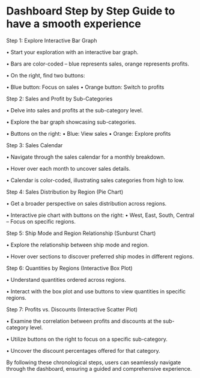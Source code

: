 # Dashboard Step by Step Guide to have a smooth experience

Step 1: Explore Interactive Bar Graph

•	Start your exploration with an interactive bar graph.

•	Bars are color-coded – blue represents sales, orange represents profits.

•	On the right, find two buttons:

•	Blue button: Focus on sales
•	Orange button: Switch to profits

Step 2: Sales and Profit by Sub-Categories

•	Delve into sales and profits at the sub-category level.

•	Explore the bar graph showcasing sub-categories.

•	Buttons on the right:
•	Blue: View sales
•	Orange: Explore profits

Step 3: Sales Calendar

•	Navigate through the sales calendar for a monthly breakdown.

•	Hover over each month to uncover sales details.

•	Calendar is color-coded, illustrating sales categories from high to low.

Step 4: Sales Distribution by Region (Pie Chart)

•	Get a broader perspective on sales distribution across regions.

•	Interactive pie chart with buttons on the right:
•	West, East, South, Central – Focus on specific regions.

Step 5: Ship Mode and Region Relationship (Sunburst Chart)

•	Explore the relationship between ship mode and region.

•	Hover over sections to discover preferred ship modes in different regions.

Step 6: Quantities by Regions (Interactive Box Plot)

•	Understand quantities ordered across regions.

•	Interact with the box plot and use buttons to view quantities in specific regions.

Step 7: Profits vs. Discounts (Interactive Scatter Plot)

•	Examine the correlation between profits and discounts at the sub-category level.

•	Utilize buttons on the right to focus on a specific sub-category.

•	Uncover the discount percentages offered for that category.

By following these chronological steps, users can seamlessly navigate through the dashboard, ensuring a guided and comprehensive experience.
